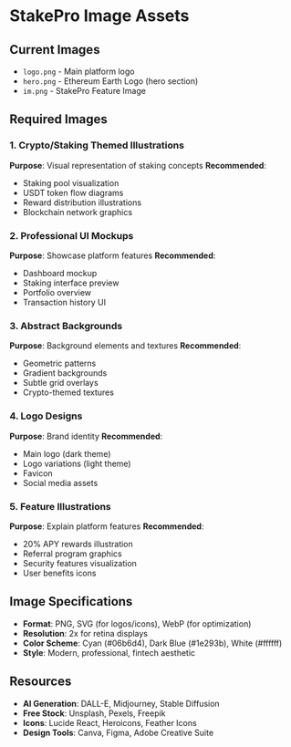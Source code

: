 # StakePro Image Assets

## Current Images
- `logo.png` - Main platform logo
- `hero.png` - Ethereum Earth Logo (hero section)
- `im.png` - StakePro Feature Image

## Required Images

### 1. Crypto/Staking Themed Illustrations
**Purpose**: Visual representation of staking concepts
**Recommended**: 
- Staking pool visualization
- USDT token flow diagrams
- Reward distribution illustrations
- Blockchain network graphics

### 2. Professional UI Mockups
**Purpose**: Showcase platform features
**Recommended**:
- Dashboard mockup
- Staking interface preview
- Portfolio overview
- Transaction history UI

### 3. Abstract Backgrounds
**Purpose**: Background elements and textures
**Recommended**:
- Geometric patterns
- Gradient backgrounds
- Subtle grid overlays
- Crypto-themed textures

### 4. Logo Designs
**Purpose**: Brand identity
**Recommended**:
- Main logo (dark theme)
- Logo variations (light theme)
- Favicon
- Social media assets

### 5. Feature Illustrations
**Purpose**: Explain platform features
**Recommended**:
- 20% APY rewards illustration
- Referral program graphics
- Security features visualization
- User benefits icons

## Image Specifications
- **Format**: PNG, SVG (for logos/icons), WebP (for optimization)
- **Resolution**: 2x for retina displays
- **Color Scheme**: Cyan (#06b6d4), Dark Blue (#1e293b), White (#ffffff)
- **Style**: Modern, professional, fintech aesthetic

## Resources
- **AI Generation**: DALL-E, Midjourney, Stable Diffusion
- **Free Stock**: Unsplash, Pexels, Freepik
- **Icons**: Lucide React, Heroicons, Feather Icons
- **Design Tools**: Canva, Figma, Adobe Creative Suite 